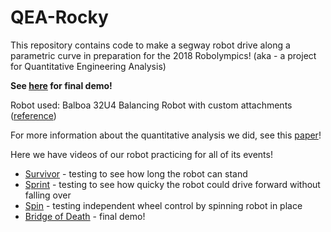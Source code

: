 # QEA-Rocky
This repository contains code to make a segway robot drive along a parametric curve in preparation for the 2018 Robolympics! (aka - a project for Quantitative Engineering Analysis)

**See [here](https://photos.app.goo.gl/fkHDGmiQr6ArEZtM6) for final demo!**

Robot used: Balboa 32U4 Balancing Robot with custom attachments ([reference](https://www.pololu.com/category/210/balboa-robot-and-accessories)) 

For more information about the quantitative analysis we did, see this [paper](https://drive.google.com/open?id=1iAzoYLpepR2T3e_7MMJvq5O_UAfpUIqb)!

Here we have videos of our robot practicing for all of its events!

+ [Survivor](https://www.youtube.com/watch?v=Lp10CplbuaE&feature=youtu.be) - testing to see how long the robot can stand
+ [Sprint](https://youtu.be/p1YsiRUwfDM) - testing to see how quicky the robot could drive forward without falling over
+ [Spin](https://youtu.be/5j-c7CFjFqE) - testing independent wheel control by spinning robot in place
+ [Bridge of Death](https://photos.app.goo.gl/fkHDGmiQr6ArEZtM6) - final demo!
